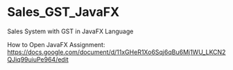 # Sales_GST_JavaFX
Sales System with GST in JavaFX Language

How to Open JavaFX Assignment:
https://docs.google.com/document/d/11xGHeR1Xo6Sqj6qBu6Mj1WU_LKCN2QJiq99uiuPe964/edit
